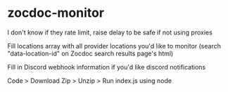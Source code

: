 # zocdoc-monitor

I don't know if they rate limit, raise delay to be safe if not using proxies

Fill locations array with all provider locations you'd like to monitor (search "data-location-id" on Zocdoc search results page's html)

Fill in Discord webhook information if you'd like discord notifications

Code > Download Zip > Unzip > Run index.js using node
